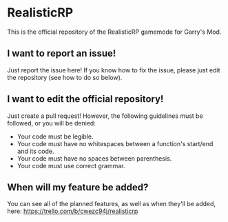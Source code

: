 # RealisticRP
This is the official repository of the RealisticRP gamemode for Garry's Mod.

## I want to report an issue!
Just report the issue here! If you know how to fix the issue, please just edit the repository (see how to do so below).

## I want to edit the official repository!
Just create a pull request! However, the following guidelines must be followed, or you will be denied:
* Your code must be legible.
* Your code must have no whitespaces between a function's start/end and its code.
* Your code must have no spaces between parenthesis.
* Your code must use correct grammar.

## When will my feature be added?
You can see all of the planned features, as well as when they'll be added, here: https://trello.com/b/cwezc94j/realisticrp
